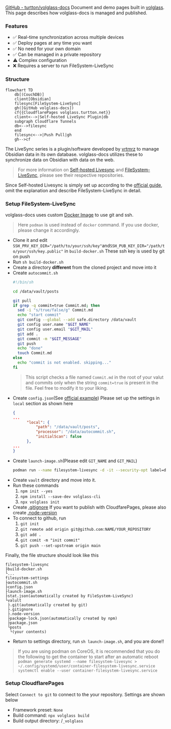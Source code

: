 [GitHub - turtton/volglass-docs](https://github.com/turtton/volglass-docs)
Document and demo pages built in [volglass](https://github.com/turtton/volglass).
This page describes how volglass-docs is managed and published.

### Features
- ✅ Real-time synchronization across multiple devices
- ✅ Deploy pages at any time you want
- ✅ No need for your own domain
- ✅ Can be managed in a private repository
- ⚠️ Complex configuration
- ❌ Requires a server to run FileSystem-LiveSync

### Structure
```mermaid
flowchart TD
	db[(CouchDB)]
	client[Obsidian]
	filesync[FileSystem-LiveSync]
	gh([GitHub volglass-docs])
	cf{{CloudflarePages volglass.turtton.net}}
	client<-->|Self-hosted LiveSync Plugin|db
	subgraph Cloudflare Tunnels
	db<-->filesync
	end
	filesync<-->|Push Pull|gh
	gh-->cf
```
The LiveSync series is a plugin/software developed by [vrtmrz](https://github.com/vrtmrz) to manage Obsidian data in its own database. volglass-docs utilizes these to synchronize data on Obsidian with data on the web.
>For more information on [Self-hosted Livesync](https://github.com/vrtmrz/obsidian-livesync) and [FileSystem-LiveSync](https://github.com/vrtmrz/filesystem-livesync), please see their respective repositories.

Since Self-hosted Livesync is simply set up according to the [official guide](https://github.com/vrtmrz/obsidian-livesync#how-to-use), omit the explanation and describe FileSystem-LiveSync in detail.

### Setup FileSystem-LiveSync
volglass-docs uses custom [Docker Image](https://github.com/turtton/filesystem-livesync) to use git and ssh.
>Here `podman` is used instead of `docker` command. If you use docker, please change it accordingly.
- Clone it and edit `SSH_PRV_KEY_DIR="/path/to/your/ssh/key"`and`SSH_PUB_KEY_DIR="/path/to/your/ssh/key.public"` in `build-docker.sh`
  These ssh key is used by git on push
- Run `sh build-docker.sh` 
- Create a directory **different** from the cloned project and move into it
- Create `autocommit.sh`
  ```sh
  #!/bin/sh  
  
  cd /data/vault/posts  
  
  git pull  
  if grep -q commit=true Commit.md; then  
    sed -i "s/true/false/g" Commit.md  
    echo "start commit"  
    git config --global --add safe.directory /data/vault  
    git config user.name "$GIT_NAME"  
    git config user.email "$GIT_MAIL"  
    git add .  
    git commit -m "$GIT_MESSAGE"  
    git push  
    echo "done"  
    touch Commit.md  
  else  
    echo "commit is not enabled. skipping..."  
  fi

  ```
  >This script checks a file named `Commit.md` in the root of your valut and commits only when the string `commit=true` is present in the file. Feel free to modify it to your liking.
- Create `config.json`(See [official example](https://github.com/turtton/filesystem-livesync#configuration))
  Please set up the settings in `local` section as shown here
  ```json
  {
  ...
        "local": {
            "path": "/data/vault/posts",
            "processor": "/data/autocommit.sh",
            "initialScan": false
        },
  ...
  }
  ```
- Create `launch-image.sh`(Please edit `GIT_NAME` and `GIT_MAIL`)
  ```sh
  podman run --name filesystem-livesync -d -it --security-opt label=disable -e GIT_NAME=your_name -e GIT_MAIL=your@mail.com -e CHOKIDAR_USEPOLLING=1 -v /path/to/filesystem-settings:/data filesystem-livesync
  ```
- Create `vault` directory and move into it.
- Run these commands
	1. `npm init --yes`
	2. `npm install --save-dev volglass-cli`
	3. `npx volglass init`
- Create [.gitignore](https://github.com/turtton/volglass-docs/blob/main/.gitignore)
  If you want to publish with CloudfarePages, please also create [.node-version](https://github.com/turtton/volglass-docs/blob/main/.node-version)
- To connect to github, run
	1. `git init`
	2. `git remote add origin git@github.com:NAME/YOUR_REPOSITORY`
	3. `git add .`
	4. `git comit -m "init commit"`
	5. `git push --set-upstream origin main`

Finally, the file structure should look like this
```
filesystem-livesync
├build-docker.sh
└...
filesystem-settings
├autocommit.sh
├config.json
├launch-image.sh
├stat.json(automatically created by FileSystem-LiveSync)
└valult
 ├.git(automatically created by git)
 ├.gitignore
 ├.node-version
 ├package-lock.json(automatically created by npm)
 ├package.json
 └posts
  └(your contents)
```
- Return to settings directory, run `sh launch-image.sh`, and you are done!!
>If you are using podman on CoreOS, it is recommended that you do the following to get the container to start after an automatic reboot
>`podman generate systemd --name filesystem-livesync > ~/.config/systemd/user/container-filesystem-livesync.service`
>`systemctl enable --user container-filesystem-livesync.service`

### Setup CloudflarePages
Select `Connect to git` to connect to the your repository.
Settings are shown below
- Framework preset: `None`
- Build command: `npx volglass build`
- Build output directory: /`_volglass`